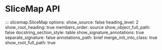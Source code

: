# SliceMap API

::: slicemap.SliceMap
    options:
        show_source: false
        heading_level: 2
        show_root_heading: true
        members_order: source
        show_object_full_path: false
        docstring_section_style: table
        show_signature_annotations: true
        separate_signature: false
        annotations_path: brief
        merge_init_into_class: true
        show_root_full_path: true
